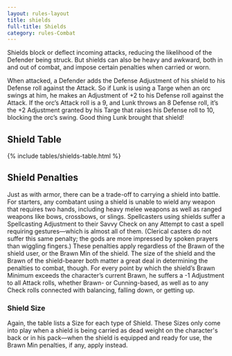 ```yaml
---
layout: rules-layout
title: shields
full-title: Shields
category: rules-Combat
---
```


Shields block or deflect incoming attacks, reducing the likelihood of the Defender being struck. But shields can also be heavy and awkward, both in and out of combat, and impose certain penalties when carried or worn.

When attacked, a Defender adds the Defense Adjustment of his shield to his Defense roll against the Attack. So if Lunk is using a Targe when an orc swings at him, he makes an Adjustment of +2 to his Defense roll against the Attack. If the orc’s Attack roll is a 9, and Lunk throws an 8 Defense roll, it’s the +2 Adjustment granted by his Targe that raises his Defense roll to 10, blocking the orc’s swing. Good thing Lunk brought that shield!

## Shield Table
{% include tables/shields-table.html %}

## Shield Penalties
Just as with armor, there can be a trade-off to carrying a shield into battle. For starters, any combatant using a shield is unable to wield any weapon that requires two hands, including heavy melee weapons as well as ranged weapons like bows, crossbows, or slings. Spellcasters using shields suffer a Spellcasting Adjustment to their Savvy Check on any Attempt to cast a spell requiring gestures—which is almost all of them. (Clerical casters do not suffer this same penalty; the gods are more impressed by spoken prayers than wiggling fingers.) These penalties apply regardless of the Brawn of the shield user, or the Brawn Min of the shield.
The size of the shield and the Brawn of the shield-bearer both matter a great deal in determining the penalties to combat, though. For every point by which the shield’s Brawn Minimum exceeds the character’s current Brawn, he suffers a -1 Adjustment to all Attack rolls, whether Brawn- or Cunning-based, as well as to any Check rolls connected with balancing, falling down, or getting up.

### Shield Size
Again, the table lists a Size for each type of Shield. These Sizes only come into play when a shield is being carried as dead weight on the character's back or in his pack&mdash;when the shield is equipped and ready for use, the Brawn Min penalties, if any, apply instead.

